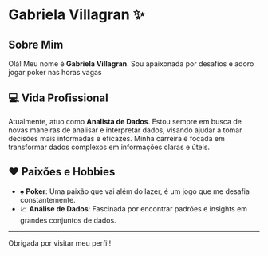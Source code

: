 # Gabriela Villagran :sparkles:

## Sobre Mim

Olá! Meu nome é **Gabriela Villagran**. Sou apaixonada por desafios e adoro jogar poker nas horas vagas

## :computer: Vida Profissional

Atualmente, atuo como **Analista de Dados**. Estou sempre em busca de novas maneiras de analisar e interpretar dados, visando ajudar a tomar decisões mais informadas e eficazes. Minha carreira é focada em transformar dados complexos em informações claras e úteis.

## :hearts: Paixões e Hobbies

- :spades: **Poker**: Uma paixão que vai além do lazer, é um jogo que me desafia constantemente.
- :chart_with_upwards_trend: **Análise de Dados**: Fascinada por encontrar padrões e insights em grandes conjuntos de dados.

---

Obrigada por visitar meu perfil!

